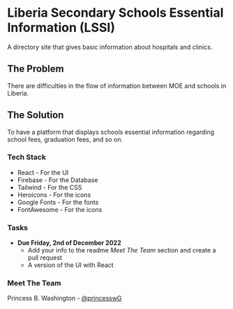 # Liberia Secondary Schools Essential Information (LSSI)
A directory site that gives basic information about hospitals and clinics.

## The Problem
There are difficulties in the flow of information between MOE and schools in Liberia.

## The Solution
To have a  platform that displays schools essential information regarding school fees, graduation fees, and so on.


### Tech Stack
- React - For the UI
- Firebase - For the Database
- Tailwind - For the CSS
- Heroicons - For the icons
- Google Fonts - For the fonts
- FontAwesome - For the icons

### Tasks
  - **Due Friday, 2nd of December 2022**
      - Add your info to the readme *Meet The Team* section and create a pull request
      - A version of the UI with React

### Meet The Team
Princess B. Washington - [@princesswG](https://www.github.com/princesswG)





